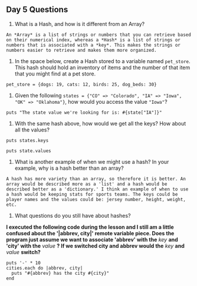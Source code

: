 ## Day 5 Questions

1. What is a Hash, and how is it different from an Array?
```
An *Array* is a list of strings or numbers that you can retrieve based on their numerical index, whereas a *Hash* is a list of strings or numbers that is associated with a *key*. This makes the strings or numbers easier to retrieve and makes them more organized.
```

1. In the space below, create a Hash stored to a variable named `pet_store`.  This hash should hold an inventory of items and the number of that item that you might find at a pet store.

```
pet_store = {dogs: 19, cats: 12, birds: 25, dog_beds: 30}
```

1. Given the following `states = {"CO" => "Colorado", "IA" => "Iowa", "OK" => "Oklahoma"}`, how would you access the value `"Iowa"`?

```
puts "The state value we're looking for is: #{state["IA"]}"
```

1. With the same hash above, how would we get all the keys?  How about all the values?

```
puts states.keys

puts state.values
```

1. What is another example of when we might use a hash?  In your example, why is a hash better than an array?

```
A hash has more variety than an array, so therefore it is better. An array would be described more as a 'list' and a hash would be described better as a 'dictionary.' I think an example of when to use a hash would be keeping stats for sports teams. The keys could be player names and the values could be: jersey number, height, weight, etc.
```

1. What questions do you still have about hashes?

**I executed the following code during the lesson and I still am a little confused about the '|abbrev, city|' remote variable piece. Does the program just assume we want to associate 'abbrev' with the** *key* **and 'city' with the** *value* **? If we switched city and abbrev would the** *key* **and** *value* **switch?**
```
puts '-' * 10
cities.each do |abbrev, city|
  puts "#{abbrev} has the city #{city}"
end
```
